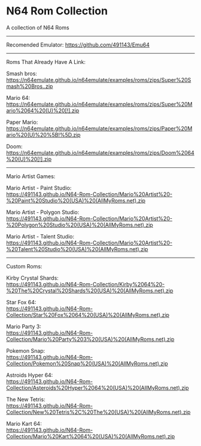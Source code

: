 # N64 Rom Collection
A collection of N64 Roms  

_______________________________
                                                        
Recomended Emulator: https://github.com/491143/Emu64

________________________________

Roms That Already Have A Link:  

Smash bros:       
https://n64emulate.github.io/n64emulate/examples/roms/zips/Super%20Smash%20Bros..zip

Mario 64:         
https://n64emulate.github.io/n64emulate/examples/roms/zips/Super%20Mario%2064%20(U)%20[!].zip

Paper Mario:         
https://n64emulate.github.io/n64emulate/examples/roms/zips/Paper%20Mario%20(U)%20%5B!%5D.zip    

Doom:  
https://n64emulate.github.io/n64emulate/examples/roms/zips/Doom%2064%20(U)%20[!].zip  

__________________________________

Mario Artist Games:  

Mario Artist - Paint Studio:  
https://491143.github.io/N64-Rom-Collection/Mario%20Artist%20-%20Paint%20Studio%20(USA)%20(AllMyRoms.net).zip  

Mario Artist - Polygon Studio:  
https://491143.github.io/N64-Rom-Collection/Mario%20Artist%20-%20Polygon%20Studio%20(USA)%20(AllMyRoms.net).zip  

Mario Artist - Talent Studio:  
https://491143.github.io/N64-Rom-Collection/Mario%20Artist%20-%20Talent%20Studio%20(USA)%20(AllMyRoms.net).zip  

__________________________________
Custom Roms:  

Kirby Crystal Shards:  
https://491143.github.io/N64-Rom-Collection/Kirby%2064%20-%20The%20Crystal%20Shards%20(USA)%20(AllMyRoms.net).zip  

Star Fox 64:  
https://491143.github.io/N64-Rom-Collection/Star%20Fox%2064%20(USA)%20(AllMyRoms.net).zip  

Mario Party 3:  
https://491143.github.io/N64-Rom-Collection/Mario%20Party%203%20(USA)%20(AllMyRoms.net).zip  

Pokemon Snap:  
https://491143.github.io/N64-Rom-Collection/Pokemon%20Snap%20(USA)%20(AllMyRoms.net).zip  

Astroids Hyper 64:  
https://491143.github.io/N64-Rom-Collection/Asteroids%20Hyper%2064%20(USA)%20(AllMyRoms.net).zip  

The New Tetris:  
https://491143.github.io/N64-Rom-Collection/New%20Tetris%2C%20The%20(USA)%20(AllMyRoms.net).zip  

Mario Kart 64:  
https://491143.github.io/N64-Rom-Collection/Mario%20Kart%2064%20(USA)%20(AllMyRoms.net).zip  
